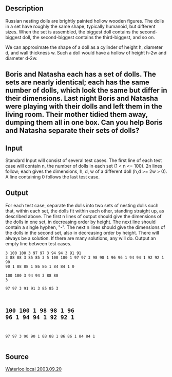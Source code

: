 <h2>Description</h2><p>Russian nesting dolls are brightly painted hollow wooden figures. The dolls in a set have roughly the same shape, typically humanoid, but different sizes. When the set is assembled, the biggest doll contains the second-biggest doll, the second-biggest contains the third-biggest, and so on. 
</p>We can approximate the shape of a doll as a cylinder of height h, diameter d, and wall thickness w. Such a doll would have a hollow of height h-2w and diameter d-2w. 

Boris and Natasha each has a set of dolls. The sets are nearly identical; each has the same number of dolls, which look the same but differ in their dimensions. Last night Boris and Natasha were playing with their dolls and left them in the living room. Their mother tidied them away, dumping them all in one box. Can you help Boris and Natasha separate their sets of dolls? <h2>Input</h2><p>Standard Input will consist of several test cases. The first line of each test case will contain n, the number of dolls in each set (1 &lt; n &lt;= 100). 2n lines follow; each gives the dimensions, h, d, w of a different doll (h,d &gt;= 2w &gt; 0). A line containing 0 follows the last test case. </p><h2>Output</h2><p>For each test case, separate the dolls into two sets of nesting dolls such that, within each set, the dolls fit within each other, standing straight up, as described above. The first n lines of output should give the dimensions of the dolls in one set, in decreasing order by height. The next line should contain a single hyphen, "-". The next n lines should give the dimensions of the dolls in the second set, also in decreasing order by height. There will always be a solution. If there are many solutions, any will do. Output an empty line between test cases. </p><pre><code class="language-input1">3
100 100 3
97 97 3
94 94 3
91 91 3
88 88 3
85 85 3
5
100 100 1
97 97 3
98 98 1
96 96 1
94 94 1
92 92 1
90 90 1
88 88 1
86 86 1
84 84 1
0
</code></pre><pre><code class="language-output1">100 100 3
94 94 3
88 88 3
-
97 97 3
91 91 3
85 85 3

100 100 1
98 98 1
96 96 1
94 94 1
92 92 1
-
97 97 3
90 90 1
88 88 1
86 86 1
84 84 1
</code></pre><h2>Source</h2><a href="searchproblem?field=source&amp;key=Waterloo+local+2003.09.20">Waterloo local 2003.09.20</a>